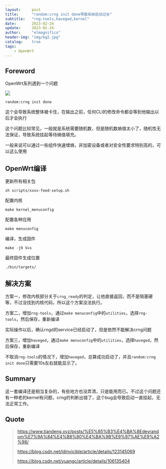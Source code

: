 ```yaml
---
layout:     post
title:      "random:crng init done导致系统启动过长"
subtitle:   "rng-tools,haveged,kernel"
date:       2023-02-24
update:     2023-02-24
author:     "elmagnifico"
header-img: "img/bg2.jpg"
catalog:    true
tags:
    - OpenWrt
---
```


## Foreword

OpenWrt系列遇到一个问题

![](https://img.elmagnifico.tech/static/upload/elmagnifico/image-20230224162225028.png)

```
random:crng init done
```

这个会导致系统整体被卡住，在输出之前，任何CLI的修改命令都会等到他输出以后才会执行

这个问题比较常见，一般就是系统需要随机数，但是随机数熵值太小了，随机性无法保证，导致系统挂起等待熵值填充。

一般来说可以通过一些组件快速增熵，非加密设备或者对安全性要求特别高的，可以这么使用



## OpenWrt编译

更新所有相关包

```
sh scripts/xxxx-feed-setup.sh
```

配置内核

```
make kernel_menuconfig
```

配置各种应用

```
make menuconfig
```

编译，生成固件

```
make -j9 V=s
```

最终固件生成位置

```
./bin/targets/
```



## 解决方案

方案一，修改内核部分关于`crng_ready`的判定，让他直接返回，而不是阻塞硬等，不过没找到内核代码，所以这个方案没法执行。



方案二，增加`rng-tools`，通过`make menuconfig`中的`utilities`，选择`rng-tools`，然后保存，重新编译

实际操作以后，确认rngd的service已经启动了，但是依然不能解决crng问题



方案三，增加`haveged`，通过`make menuconfig`中的`utilities`，选择`haveged`，然后保存，重新编译

不取消`rng-tools`的情况下，增加`haveged`，总算成功启动了，并且`random:crng init done`只需要10s左右就能显示了。



## Summary

这一套编译还是相当复杂的，有些地方也没弄清，只是能用而已。不过这个问题还有一种老的kernel有问题，crng的判断出错了，这个bug会导致启动一直挂起，无法正常工作。



## Quote

> https://www.tiandeng.xyz/posts/%E5%85%B3%E4%BA%8Edevrandom%E7%9A%84%E4%B8%80%E4%BA%9B%E9%97%AE%E9%A2%98/
>
> https://blog.csdn.net/ldinvicible/article/details/123145069
>
> https://blog.csdn.net/yuangc/article/details/106135404


